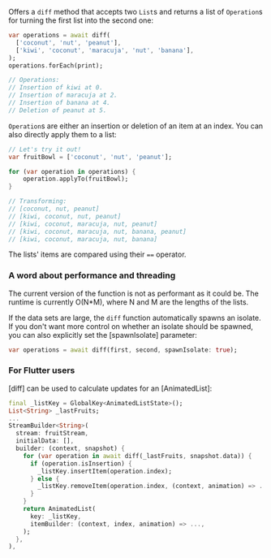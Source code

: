 Offers a `diff` method that accepts two `List`s and returns a list of
`Operation`s for turning the first list into the second one:

```dart
var operations = await diff(
  ['coconut', 'nut', 'peanut'],
  ['kiwi', 'coconut', 'maracuja', 'nut', 'banana'],
);
operations.forEach(print);

// Operations:
// Insertion of kiwi at 0.
// Insertion of maracuja at 2.
// Insertion of banana at 4.
// Deletion of peanut at 5.
```

`Operation`s are either an insertion or deletion of an item at an index. You
can also directly apply them to a list:

```dart
// Let's try it out!
var fruitBowl = ['coconut', 'nut', 'peanut'];

for (var operation in operations) {
    operation.applyTo(fruitBowl);
}

// Transforming:
// [coconut, nut, peanut]
// [kiwi, coconut, nut, peanut]
// [kiwi, coconut, maracuja, nut, peanut]
// [kiwi, coconut, maracuja, nut, banana, peanut]
// [kiwi, coconut, maracuja, nut, banana]
```

The lists' items are compared using their `==` operator.

### A word about performance and threading

The current version of the function is not as performant as it could be.
The runtime is currently O(N*M), where N and M are the lengths of the lists.

If the data sets are large, the `diff` function automatically spawns an
isolate. If you don't want more control on whether an isolate should be
spawned, you can also explicitly set the [spawnIsolate] parameter:

```dart
var operations = await diff(first, second, spawnIsolate: true);
```

### For Flutter users

[diff] can be used to calculate updates for an [AnimatedList]:

```dart
final _listKey = GlobalKey<AnimatedListState>();
List<String> _lastFruits;
...
StreamBuilder<String>(
  stream: fruitStream,
  initialData: [],
  builder: (context, snapshot) {
    for (var operation in await diff(_lastFruits, snapshot.data)) {
      if (operation.isInsertion) {
        _listKey.insertItem(operation.index);
      } else {
        _listKey.removeItem(operation.index, (context, animation) => ...);
      }
    }
    return AnimatedList(
      key: _listKey,
      itemBuilder: (context, index, animation) => ...,
    );
  },
),
```
